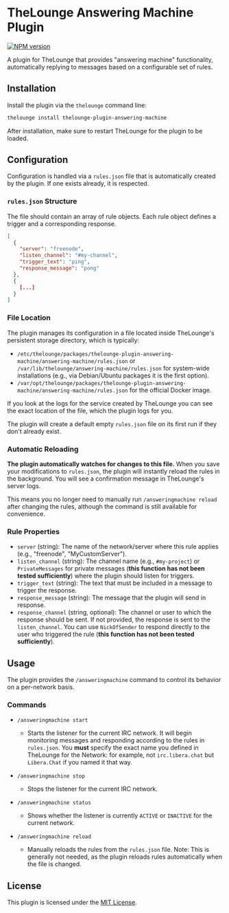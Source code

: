 # TheLounge Answering Machine Plugin

[![NPM version](https://img.shields.io/npm/v/thelounge-plugin-answering-machine.svg)](https://www.npmjs.com/package/thelounge-plugin-answering-machine)

A plugin for TheLounge that provides "answering machine" functionality, automatically replying to messages based on a configurable set of rules.

## Installation

Install the plugin via the `thelounge` command line:

```bash
thelounge install thelounge-plugin-answering-machine
```

After installation, make sure to restart TheLounge for the plugin to be loaded.

## Configuration

Configuration is handled via a `rules.json` file that is automatically created by the plugin. If one exists already, it is respected.

### `rules.json` Structure

The file should contain an array of rule objects. Each rule object defines a trigger and a corresponding response.

```json
[
  {
    "server": "freenode",
    "listen_channel": "#my-channel",
    "trigger_text": "ping",
    "response_message": "pong"
  },
  {
    [...]
  }
]
```

### File Location

The plugin manages its configuration in a file located inside TheLounge's persistent storage directory, which is typically:

*   `/etc/thelounge/packages/thelounge-plugin-answering-machine/answering-machine/rules.json` or `/var/lib/thelounge/answering-machine/rules.json` for system-wide installations (e.g., via Debian/Ubuntu packages it is the first option).
*   `/var/opt/thelounge/packages/thelounge-plugin-answering-machine/answering-machine/rules.json` for the official Docker image.

If you look at the logs for the service created by TheLounge you can see the exact location of the file, which the plugin logs for you.

The plugin will create a default empty `rules.json` file on its first run if they don't already exist.

### Automatic Reloading

**The plugin automatically watches for changes to this file.** When you save your modifications to `rules.json`, the plugin will instantly reload the rules in the background. You will see a confirmation message in TheLounge's server logs.

This means you no longer need to manually run `/answeringmachine reload` after changing the rules, although the command is still available for convenience.

### Rule Properties

*   `server` (string): The name of the network/server where this rule applies (e.g., "freenode", "MyCustomServer").
*   `listen_channel` (string): The channel name (e.g., `#my-project`) or `PrivateMessages` for private messages (**this function has not been tested sufficiently**) where the plugin should listen for triggers.
*   `trigger_text` (string): The text that must be included in a message to trigger the response.
*   `response_message` (string): The message that the plugin will send in response.
*   `response_channel` (string, optional): The channel or user to which the response should be sent. If not provided, the response is sent to the `listen_channel`. You can use `NickOfSender` to respond directly to the user who triggered the rule (**this function has not been tested sufficiently**).

## Usage

The plugin provides the `/answeringmachine` command to control its behavior on a per-network basis.

### Commands

*   `/answeringmachine start`
    *   Starts the listener for the current IRC network. It will begin monitoring messages and responding according to the rules in `rules.json`. You **must** specify the exact name you defined in TheLounge for the Network: for example, not `irc.libera.chat` but `Libera.Chat` if you named it that way.

*   `/answeringmachine stop`
    *   Stops the listener for the current IRC network.

*   `/answeringmachine status`
    *   Shows whether the listener is currently `ACTIVE` or `INACTIVE` for the current network.

*   `/answeringmachine reload`
    *   Manually reloads the rules from the `rules.json` file. Note: This is generally not needed, as the plugin reloads rules automatically when the file is changed.


## License

This plugin is licensed under the [MIT License](LICENSE).

